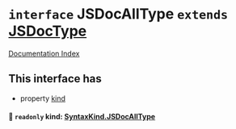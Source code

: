 # `interface` JSDocAllType `extends` [JSDocType](../interface.JSDocType/README.md)

[Documentation Index](../README.md)

## This interface has

- property [kind](#-readonly-kind-syntaxkindjsdocalltype)


#### 📄 `readonly` kind: [SyntaxKind.JSDocAllType](../enum.SyntaxKind/README.md#jsdocalltype--312)



